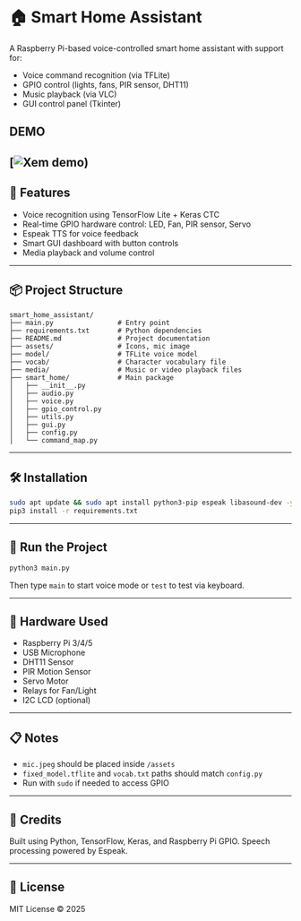 
# 🏠 Smart Home Assistant

A Raspberry Pi-based voice-controlled smart home assistant with support for:
- Voice command recognition (via TFLite)
- GPIO control (lights, fans, PIR sensor, DHT11)
- Music playback (via VLC)
- GUI control panel (Tkinter)
## DEMO
[![Xem demo](https://youtu.be/KYMTGdMLUcA))
---

## 🚀 Features
- Voice recognition using TensorFlow Lite + Keras CTC
- Real-time GPIO hardware control: LED, Fan, PIR sensor, Servo
- Espeak TTS for voice feedback
- Smart GUI dashboard with button controls
- Media playback and volume control

---

## 📦 Project Structure
```
smart_home_assistant/
├── main.py                # Entry point
├── requirements.txt       # Python dependencies
├── README.md              # Project documentation
├── assets/                # Icons, mic image
├── model/                 # TFLite voice model
├── vocab/                 # Character vocabulary file
├── media/                 # Music or video playback files
├── smart_home/            # Main package
│   ├── __init__.py
│   ├── audio.py
│   ├── voice.py
│   ├── gpio_control.py
│   ├── utils.py
│   ├── gui.py
│   ├── config.py
│   └── command_map.py
```

---

## 🛠️ Installation
```bash
sudo apt update && sudo apt install python3-pip espeak libasound-dev -y
pip3 install -r requirements.txt
```

---

## 🧪 Run the Project
```bash
python3 main.py
```
Then type `main` to start voice mode or `test` to test via keyboard.

---

## 🎤 Hardware Used
- Raspberry Pi 3/4/5
- USB Microphone
- DHT11 Sensor
- PIR Motion Sensor
- Servo Motor
- Relays for Fan/Light
- I2C LCD (optional)

---

## 📋 Notes
- `mic.jpeg` should be placed inside `/assets`
- `fixed_model.tflite` and `vocab.txt` paths should match `config.py`
- Run with `sudo` if needed to access GPIO

---

## 🤖 Credits
Built using Python, TensorFlow, Keras, and Raspberry Pi GPIO. Speech processing powered by Espeak.

---

## 📜 License
MIT License © 2025
